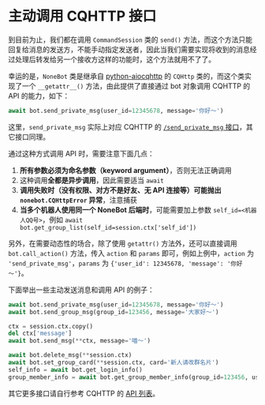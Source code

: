 # 主动调用 CQHTTP 接口

到目前为止，我们都在调用 `CommandSession` 类的 `send()` 方法，而这个方法只能回复给消息的发送方，不能手动指定发送者，因此当我们需要实现将收到的消息经过处理后转发给另一个接收方这样的功能时，这个方法就用不了了。

幸运的是，`NoneBot` 类是继承自 [python-aiocqhttp] 的 `CQHttp` 类的，而这个类实现了一个 `__getattr__()` 方法，由此提供了直接通过 bot 对象调用 CQHTTP 的 API 的能力，如下：

[python-aiocqhttp]: https://github.com/richardchien/python-aiocqhttp

```python
await bot.send_private_msg(user_id=12345678, message='你好～')
```

这里，`send_private_msg` 实际上对应 CQHTTP 的 [`/send_private_msg` 接口](https://cqhttp.cc/docs/#/API?id=send_private_msg-%E5%8F%91%E9%80%81%E7%A7%81%E8%81%8A%E6%B6%88%E6%81%AF)，其它接口同理。

通过这种方式调用 API 时，需要注意下面几点：

1. **所有参数必须为命名参数（keyword argument）**，否则无法正确调用
2. 这种调用**全都是异步调用**，因此需要适当 `await`
3. **调用失败时（没有权限、对方不是好友、无 API 连接等）可能抛出 `nonebot.CQHttpError` 异常**，注意捕获
4. **当多个机器人使用同一个 NoneBot 后端时**，可能需要加上参数 `self_id=<机器人QQ号>`，例如 `await bot.get_group_list(self_id=session.ctx['self_id'])`

另外，在需要动态性的场合，除了使用 `getattr()` 方法外，还可以直接调用 `bot.call_action()` 方法，传入 `action` 和 `params` 即可，例如上例中，`action` 为 `'send_private_msg'`，`params` 为 `{'user_id': 12345678, 'message': '你好～'}`。

下面举出一些主动发送消息和调用 API 的例子：

```python
await bot.send_private_msg(user_id=12345678, message='你好～')
await bot.send_group_msg(group_id=123456, message='大家好～')

ctx = session.ctx.copy()
del ctx['message']
await bot.send_msg(**ctx, message='喵～')

await bot.delete_msg(**session.ctx)
await bot.set_group_card(**session.ctx, card='新人请改群名片')
self_info = await bot.get_login_info()
group_member_info = await bot.get_group_member_info(group_id=123456, user_id=12345678, no_cache=True)
```

其它更多接口请自行参考 CQHTTP 的 [API 列表](https://cqhttp.cc/docs/#/API?id=api-列表)。
